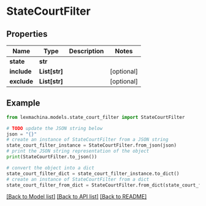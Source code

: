 # StateCourtFilter


## Properties

Name | Type | Description | Notes
------------ | ------------- | ------------- | -------------
**state** | **str** |  | 
**include** | **List[str]** |  | [optional] 
**exclude** | **List[str]** |  | [optional] 

## Example

```python
from lexmachina.models.state_court_filter import StateCourtFilter

# TODO update the JSON string below
json = "{}"
# create an instance of StateCourtFilter from a JSON string
state_court_filter_instance = StateCourtFilter.from_json(json)
# print the JSON string representation of the object
print(StateCourtFilter.to_json())

# convert the object into a dict
state_court_filter_dict = state_court_filter_instance.to_dict()
# create an instance of StateCourtFilter from a dict
state_court_filter_from_dict = StateCourtFilter.from_dict(state_court_filter_dict)
```
[[Back to Model list]](../README.md#documentation-for-models) [[Back to API list]](../README.md#documentation-for-api-endpoints) [[Back to README]](../README.md)


